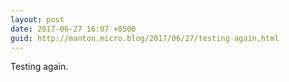 ```yaml
---
layout: post
date: 2017-06-27 16:07 +0500
guid: http://manton.micro.blog/2017/06/27/testing-again.html
---
```

Testing again.
